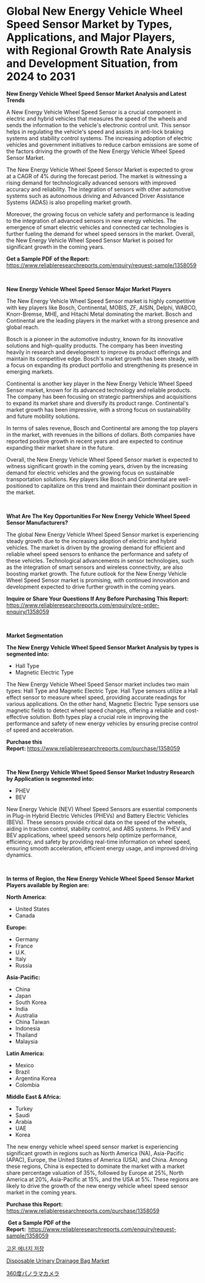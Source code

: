 <p><h1>Global New Energy Vehicle Wheel Speed Sensor Market by Types, Applications, and Major Players, with Regional Growth Rate Analysis and Development Situation, from 2024 to 2031</h1></p><p><strong>New Energy Vehicle Wheel Speed Sensor Market Analysis and Latest Trends</strong></p>
<p><p>A New Energy Vehicle Wheel Speed Sensor is a crucial component in electric and hybrid vehicles that measures the speed of the wheels and sends the information to the vehicle's electronic control unit. This sensor helps in regulating the vehicle's speed and assists in anti-lock braking systems and stability control systems. The increasing adoption of electric vehicles and government initiatives to reduce carbon emissions are some of the factors driving the growth of the New Energy Vehicle Wheel Speed Sensor Market.</p><p>The New Energy Vehicle Wheel Speed Sensor Market is expected to grow at a CAGR of 4% during the forecast period. The market is witnessing a rising demand for technologically advanced sensors with improved accuracy and reliability. The integration of sensors with other automotive systems such as autonomous driving and Advanced Driver Assistance Systems (ADAS) is also propelling market growth.</p><p>Moreover, the growing focus on vehicle safety and performance is leading to the integration of advanced sensors in new energy vehicles. The emergence of smart electric vehicles and connected car technologies is further fueling the demand for wheel speed sensors in the market. Overall, the New Energy Vehicle Wheel Speed Sensor Market is poised for significant growth in the coming years.</p></p>
<p><strong>Get a Sample PDF of the Report:&nbsp;</strong> <a href="https://www.reliableresearchreports.com/enquiry/request-sample/1358059">https://www.reliableresearchreports.com/enquiry/request-sample/1358059</a></p>
<p>&nbsp;</p>
<p><strong>New Energy Vehicle Wheel Speed Sensor Major Market Players</strong></p>
<p><p>The New Energy Vehicle Wheel Speed Sensor market is highly competitive with key players like Bosch, Continental, MOBIS, ZF, AISIN, Delphi, WABCO, Knorr-Bremse, MHE, and Hitachi Metal dominating the market. Bosch and Continental are the leading players in the market with a strong presence and global reach.</p><p>Bosch is a pioneer in the automotive industry, known for its innovative solutions and high-quality products. The company has been investing heavily in research and development to improve its product offerings and maintain its competitive edge. Bosch's market growth has been steady, with a focus on expanding its product portfolio and strengthening its presence in emerging markets.</p><p>Continental is another key player in the New Energy Vehicle Wheel Speed Sensor market, known for its advanced technology and reliable products. The company has been focusing on strategic partnerships and acquisitions to expand its market share and diversify its product range. Continental's market growth has been impressive, with a strong focus on sustainability and future mobility solutions.</p><p>In terms of sales revenue, Bosch and Continental are among the top players in the market, with revenues in the billions of dollars. Both companies have reported positive growth in recent years and are expected to continue expanding their market share in the future.</p><p>Overall, the New Energy Vehicle Wheel Speed Sensor market is expected to witness significant growth in the coming years, driven by the increasing demand for electric vehicles and the growing focus on sustainable transportation solutions. Key players like Bosch and Continental are well-positioned to capitalize on this trend and maintain their dominant position in the market.</p></p>
<p>&nbsp;</p>
<p><strong>What Are The Key Opportunities For New Energy Vehicle Wheel Speed Sensor Manufacturers?</strong></p>
<p><p>The global New Energy Vehicle Wheel Speed Sensor market is experiencing steady growth due to the increasing adoption of electric and hybrid vehicles. The market is driven by the growing demand for efficient and reliable wheel speed sensors to enhance the performance and safety of these vehicles. Technological advancements in sensor technologies, such as the integration of smart sensors and wireless connectivity, are also boosting market growth. The future outlook for the New Energy Vehicle Wheel Speed Sensor market is promising, with continued innovation and development expected to drive further growth in the coming years.</p></p>
<p><strong>Inquire or Share Your Questions If Any Before Purchasing This Report:</strong> <a href="https://www.reliableresearchreports.com/enquiry/pre-order-enquiry/1358059">https://www.reliableresearchreports.com/enquiry/pre-order-enquiry/1358059</a></p>
<p>&nbsp;</p>
<p><strong>Market Segmentation</strong></p>
<p><strong>The New Energy Vehicle Wheel Speed Sensor Market Analysis by types is segmented into:</strong></p>
<p><ul><li>Hall Type</li><li>Magnetic Electric Type</li></ul></p>
<p><p>The New Energy Vehicle Wheel Speed Sensor market includes two main types: Hall Type and Magnetic Electric Type. Hall Type sensors utilize a Hall effect sensor to measure wheel speed, providing accurate readings for various applications. On the other hand, Magnetic Electric Type sensors use magnetic fields to detect wheel speed changes, offering a reliable and cost-effective solution. Both types play a crucial role in improving the performance and safety of new energy vehicles by ensuring precise control of speed and acceleration.</p></p>
<p><strong>Purchase this Report:&nbsp;</strong><a href="https://www.reliableresearchreports.com/purchase/1358059">https://www.reliableresearchreports.com/purchase/1358059</a></p>
<p>&nbsp;</p>
<p><strong>The New Energy Vehicle Wheel Speed Sensor Market Industry Research by Application is segmented into:</strong></p>
<p><ul><li>PHEV</li><li>BEV</li></ul></p>
<p><p>New Energy Vehicle (NEV) Wheel Speed Sensors are essential components in Plug-in Hybrid Electric Vehicles (PHEVs) and Battery Electric Vehicles (BEVs). These sensors provide critical data on the speed of the wheels, aiding in traction control, stability control, and ABS systems. In PHEV and BEV applications, wheel speed sensors help optimize performance, efficiency, and safety by providing real-time information on wheel speed, ensuring smooth acceleration, efficient energy usage, and improved driving dynamics.</p></p>
<p>&nbsp;</p>
<p><strong>In terms of Region, the New Energy Vehicle Wheel Speed Sensor Market Players available by Region are:</strong></p>
<p>
    <p> <strong> North America: </strong>
        <ul>
            <li>United States</li>
            <li>Canada</li>
        </ul>
        </p> 
    <p> <strong> Europe: </strong>
        <ul>
            <li>Germany</li>
            <li>France</li>
            <li>U.K.</li>
            <li>Italy</li>
            <li>Russia</li>
        </ul>
        </p> 
    <p> <strong> Asia-Pacific: </strong>
        <ul>
            <li>China</li>
            <li>Japan</li>
            <li>South Korea</li>
            <li>India</li>
            <li>Australia</li>
            <li>China Taiwan</li>
            <li>Indonesia</li>
            <li>Thailand</li>
            <li>Malaysia</li>
        </ul>
        </p> 
    <p> <strong> Latin America: </strong>
        <ul>
            <li>Mexico</li>
            <li>Brazil</li>
            <li>Argentina Korea</li>
            <li>Colombia</li>
        </ul>
        </p> 
    <p> <strong> Middle East & Africa: </strong>
        <ul>
            <li>Turkey</li>
            <li>Saudi</li>
            <li>Arabia</li>
            <li>UAE</li>
            <li>Korea</li>
        </ul>
    </p>
    </p>
<p><p>The new energy vehicle wheel speed sensor market is experiencing significant growth in regions such as North America (NA), Asia-Pacific (APAC), Europe, the United States of America (USA), and China. Among these regions, China is expected to dominate the market with a market share percentage valuation of 35%, followed by Europe at 25%, North America at 20%, Asia-Pacific at 15%, and the USA at 5%. These regions are likely to drive the growth of the new energy vehicle wheel speed sensor market in the coming years.</p></p>
<p><strong>Purchase this Report: </strong><a href="https://www.reliableresearchreports.com/purchase/1358059">https://www.reliableresearchreports.com/purchase/1358059</a></p>
<p>&nbsp;<strong>Get a Sample PDF of the Report:&nbsp;&nbsp;</strong><a href="https://www.reliableresearchreports.com/enquiry/request-sample/1358059">https://www.reliableresearchreports.com/enquiry/request-sample/1358059</a></p>
<p><strong></strong></p>
<p><p><a href="https://medium.com/@plelbej847484502/%EA%B3%A0%EC%98%A8-%EC%97%90%EB%84%88%EC%A7%80-%EC%A0%80%EC%9E%A5-%EC%8B%9C%EC%9E%A5-%EC%A0%84%EB%A7%9D-%EC%82%B0%EC%97%85-%EA%B0%9C%EC%9A%94-%EB%B0%8F-%EC%98%88%EC%B8%A1-2024%EB%85%84%EB%B6%80%ED%84%B0-2031%EB%85%84-a5305d41cb25">고온 에너지 저장</a></p><p><a href="https://view.publitas.com/reportprime-1/disposable-urinary-drainage-bag-market-size-market-share-and-global-market-analysis-report-2023-2030/">Disposable Urinary Drainage Bag Market</a></p><p><a href="https://medium.com/@entelabrahimi1961/360%E5%BA%A6%E3%83%91%E3%83%8E%E3%83%A9%E3%83%9E%E3%82%AB%E3%83%A1%E3%83%A9%E5%B8%82%E5%A0%B4-%E5%B8%82%E5%A0%B4%E3%81%AEcagr-%E5%B8%82%E5%A0%B4%E5%8B%95%E5%90%91-%E6%88%90%E9%95%B7%E6%88%A6%E7%95%A5%E3%81%AB%E9%96%A2%E3%81%99%E3%82%8B%E6%B4%9E%E5%AF%9F-cd0f2312f035">360度パノラマカメラ</a></p></p>